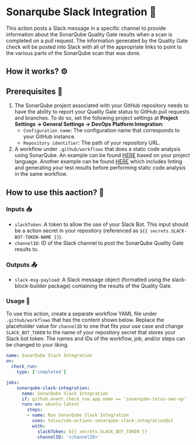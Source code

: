 # Sonarqube Slack Integration :handshake:

This action posts a Slack message in a specific channel to provide information about the SonarQube Quality Gate results when a scan is completed on a pull request. The information generated by the Quality Gate check will be posted into Slack with all of the appropriate links to point to the various parts of the SonarQube scan that was done.

## How it works? :gear:


## Prerequisites :construction:

1. The SonarQube project associated with your GitHub repository needs to have the ability to report your Quality Gate status to GitHub pull requests and branches. To do so, set the following project settings at **Project Settings -> General Settings -> DevOps Platform Integration**:
    - `Configuration name`: The configuration name that corresponds to your GitHub instance.
    - `Repository identifier`: The path of your repository URL.
2. A workflow under `.github/workflows` that does a static code analysis using SonarQube. An example can be found [HERE](https://github.com/telus/cdo-eptoolshelper-pali/tree/main/Actions/examples/sonarqube) based on your project language. Another example can be found [HERE](https://github.com/telus/unicorn-run-frontend/blob/main/.github/workflows/code-analysis.yaml) which includes linting and generating your test results before performing static code analysis in the same workflow.

## How to use this aaction? :compass:

### Inputs :inbox_tray:
- `slackToken`: A token to allow the use of your Slack Bot. This input should be a action secret in your repository (referenced as `${{ secrets.SLACK-BOT-TOKEN-NAME }}`).
- `channelID`: ID of the Slack channel to post the SonarQube Quality Gate results to.

### Outputs :outbox_tray:
- `slack-msg-payload`: A Slack message object (formatted using the slack-block-builder package) containing the results of the Quality Gate.

### Usage :memo:
To use this action, create a separate workflow YAML file under `.github/workflows` that has the content shown below. Replace the placeholder value for `channelID` to one that fits your use case and change `SLACK_BOT_TOKEN` to the name of your repository secret that stores your Slack bot token. The names and IDs of the workflow, job, and/or steps can be changed to your liking. 

``` yaml
name: SonarQube Slack Integration
on:
  check_run:
    type: ['completed']

jobs: 
    sonarqube-slack-integration:
      name: SonarQube Slack Integration
      if: github.event.check_run.app.name == 'sonarqube-telus-swe-np'
      runs-on: ubuntu-latest
        steps:
        - name: Run SonarQube Slack Integration
          uses: telus/cdo-actions-sonarqube-slack-integration@v1
          with:
            slackToken: ${{ secrets.SLACK_BOT_TOKEN }}
            channelID: '<channelID>'
```